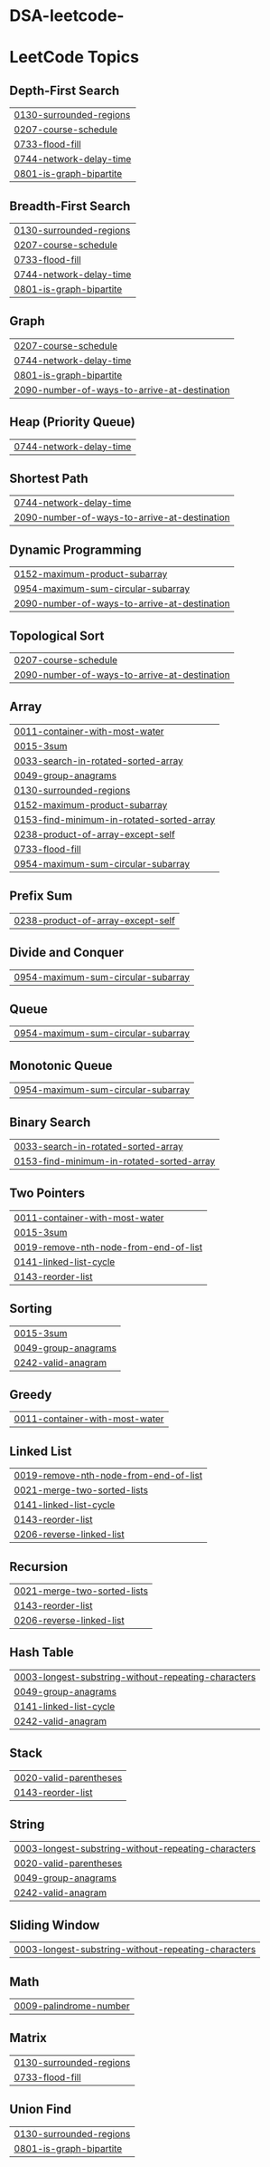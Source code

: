 # DSA-leetcode-
<!---LeetCode Topics Start-->
# LeetCode Topics
## Depth-First Search
|  |
| ------- |
| [0130-surrounded-regions](https://github.com/sahilrashid10/DSA-leetcode-/tree/master/0130-surrounded-regions) |
| [0207-course-schedule](https://github.com/sahilrashid10/DSA-leetcode-/tree/master/0207-course-schedule) |
| [0733-flood-fill](https://github.com/sahilrashid10/DSA-leetcode-/tree/master/0733-flood-fill) |
| [0744-network-delay-time](https://github.com/sahilrashid10/DSA-leetcode-/tree/master/0744-network-delay-time) |
| [0801-is-graph-bipartite](https://github.com/sahilrashid10/DSA-leetcode-/tree/master/0801-is-graph-bipartite) |
## Breadth-First Search
|  |
| ------- |
| [0130-surrounded-regions](https://github.com/sahilrashid10/DSA-leetcode-/tree/master/0130-surrounded-regions) |
| [0207-course-schedule](https://github.com/sahilrashid10/DSA-leetcode-/tree/master/0207-course-schedule) |
| [0733-flood-fill](https://github.com/sahilrashid10/DSA-leetcode-/tree/master/0733-flood-fill) |
| [0744-network-delay-time](https://github.com/sahilrashid10/DSA-leetcode-/tree/master/0744-network-delay-time) |
| [0801-is-graph-bipartite](https://github.com/sahilrashid10/DSA-leetcode-/tree/master/0801-is-graph-bipartite) |
## Graph
|  |
| ------- |
| [0207-course-schedule](https://github.com/sahilrashid10/DSA-leetcode-/tree/master/0207-course-schedule) |
| [0744-network-delay-time](https://github.com/sahilrashid10/DSA-leetcode-/tree/master/0744-network-delay-time) |
| [0801-is-graph-bipartite](https://github.com/sahilrashid10/DSA-leetcode-/tree/master/0801-is-graph-bipartite) |
| [2090-number-of-ways-to-arrive-at-destination](https://github.com/sahilrashid10/DSA-leetcode-/tree/master/2090-number-of-ways-to-arrive-at-destination) |
## Heap (Priority Queue)
|  |
| ------- |
| [0744-network-delay-time](https://github.com/sahilrashid10/DSA-leetcode-/tree/master/0744-network-delay-time) |
## Shortest Path
|  |
| ------- |
| [0744-network-delay-time](https://github.com/sahilrashid10/DSA-leetcode-/tree/master/0744-network-delay-time) |
| [2090-number-of-ways-to-arrive-at-destination](https://github.com/sahilrashid10/DSA-leetcode-/tree/master/2090-number-of-ways-to-arrive-at-destination) |
## Dynamic Programming
|  |
| ------- |
| [0152-maximum-product-subarray](https://github.com/sahilrashid10/DSA-leetcode-/tree/master/0152-maximum-product-subarray) |
| [0954-maximum-sum-circular-subarray](https://github.com/sahilrashid10/DSA-leetcode-/tree/master/0954-maximum-sum-circular-subarray) |
| [2090-number-of-ways-to-arrive-at-destination](https://github.com/sahilrashid10/DSA-leetcode-/tree/master/2090-number-of-ways-to-arrive-at-destination) |
## Topological Sort
|  |
| ------- |
| [0207-course-schedule](https://github.com/sahilrashid10/DSA-leetcode-/tree/master/0207-course-schedule) |
| [2090-number-of-ways-to-arrive-at-destination](https://github.com/sahilrashid10/DSA-leetcode-/tree/master/2090-number-of-ways-to-arrive-at-destination) |
## Array
|  |
| ------- |
| [0011-container-with-most-water](https://github.com/sahilrashid10/DSA-leetcode-/tree/master/0011-container-with-most-water) |
| [0015-3sum](https://github.com/sahilrashid10/DSA-leetcode-/tree/master/0015-3sum) |
| [0033-search-in-rotated-sorted-array](https://github.com/sahilrashid10/DSA-leetcode-/tree/master/0033-search-in-rotated-sorted-array) |
| [0049-group-anagrams](https://github.com/sahilrashid10/DSA-leetcode-/tree/master/0049-group-anagrams) |
| [0130-surrounded-regions](https://github.com/sahilrashid10/DSA-leetcode-/tree/master/0130-surrounded-regions) |
| [0152-maximum-product-subarray](https://github.com/sahilrashid10/DSA-leetcode-/tree/master/0152-maximum-product-subarray) |
| [0153-find-minimum-in-rotated-sorted-array](https://github.com/sahilrashid10/DSA-leetcode-/tree/master/0153-find-minimum-in-rotated-sorted-array) |
| [0238-product-of-array-except-self](https://github.com/sahilrashid10/DSA-leetcode-/tree/master/0238-product-of-array-except-self) |
| [0733-flood-fill](https://github.com/sahilrashid10/DSA-leetcode-/tree/master/0733-flood-fill) |
| [0954-maximum-sum-circular-subarray](https://github.com/sahilrashid10/DSA-leetcode-/tree/master/0954-maximum-sum-circular-subarray) |
## Prefix Sum
|  |
| ------- |
| [0238-product-of-array-except-self](https://github.com/sahilrashid10/DSA-leetcode-/tree/master/0238-product-of-array-except-self) |
## Divide and Conquer
|  |
| ------- |
| [0954-maximum-sum-circular-subarray](https://github.com/sahilrashid10/DSA-leetcode-/tree/master/0954-maximum-sum-circular-subarray) |
## Queue
|  |
| ------- |
| [0954-maximum-sum-circular-subarray](https://github.com/sahilrashid10/DSA-leetcode-/tree/master/0954-maximum-sum-circular-subarray) |
## Monotonic Queue
|  |
| ------- |
| [0954-maximum-sum-circular-subarray](https://github.com/sahilrashid10/DSA-leetcode-/tree/master/0954-maximum-sum-circular-subarray) |
## Binary Search
|  |
| ------- |
| [0033-search-in-rotated-sorted-array](https://github.com/sahilrashid10/DSA-leetcode-/tree/master/0033-search-in-rotated-sorted-array) |
| [0153-find-minimum-in-rotated-sorted-array](https://github.com/sahilrashid10/DSA-leetcode-/tree/master/0153-find-minimum-in-rotated-sorted-array) |
## Two Pointers
|  |
| ------- |
| [0011-container-with-most-water](https://github.com/sahilrashid10/DSA-leetcode-/tree/master/0011-container-with-most-water) |
| [0015-3sum](https://github.com/sahilrashid10/DSA-leetcode-/tree/master/0015-3sum) |
| [0019-remove-nth-node-from-end-of-list](https://github.com/sahilrashid10/DSA-leetcode-/tree/master/0019-remove-nth-node-from-end-of-list) |
| [0141-linked-list-cycle](https://github.com/sahilrashid10/DSA-leetcode-/tree/master/0141-linked-list-cycle) |
| [0143-reorder-list](https://github.com/sahilrashid10/DSA-leetcode-/tree/master/0143-reorder-list) |
## Sorting
|  |
| ------- |
| [0015-3sum](https://github.com/sahilrashid10/DSA-leetcode-/tree/master/0015-3sum) |
| [0049-group-anagrams](https://github.com/sahilrashid10/DSA-leetcode-/tree/master/0049-group-anagrams) |
| [0242-valid-anagram](https://github.com/sahilrashid10/DSA-leetcode-/tree/master/0242-valid-anagram) |
## Greedy
|  |
| ------- |
| [0011-container-with-most-water](https://github.com/sahilrashid10/DSA-leetcode-/tree/master/0011-container-with-most-water) |
## Linked List
|  |
| ------- |
| [0019-remove-nth-node-from-end-of-list](https://github.com/sahilrashid10/DSA-leetcode-/tree/master/0019-remove-nth-node-from-end-of-list) |
| [0021-merge-two-sorted-lists](https://github.com/sahilrashid10/DSA-leetcode-/tree/master/0021-merge-two-sorted-lists) |
| [0141-linked-list-cycle](https://github.com/sahilrashid10/DSA-leetcode-/tree/master/0141-linked-list-cycle) |
| [0143-reorder-list](https://github.com/sahilrashid10/DSA-leetcode-/tree/master/0143-reorder-list) |
| [0206-reverse-linked-list](https://github.com/sahilrashid10/DSA-leetcode-/tree/master/0206-reverse-linked-list) |
## Recursion
|  |
| ------- |
| [0021-merge-two-sorted-lists](https://github.com/sahilrashid10/DSA-leetcode-/tree/master/0021-merge-two-sorted-lists) |
| [0143-reorder-list](https://github.com/sahilrashid10/DSA-leetcode-/tree/master/0143-reorder-list) |
| [0206-reverse-linked-list](https://github.com/sahilrashid10/DSA-leetcode-/tree/master/0206-reverse-linked-list) |
## Hash Table
|  |
| ------- |
| [0003-longest-substring-without-repeating-characters](https://github.com/sahilrashid10/DSA-leetcode-/tree/master/0003-longest-substring-without-repeating-characters) |
| [0049-group-anagrams](https://github.com/sahilrashid10/DSA-leetcode-/tree/master/0049-group-anagrams) |
| [0141-linked-list-cycle](https://github.com/sahilrashid10/DSA-leetcode-/tree/master/0141-linked-list-cycle) |
| [0242-valid-anagram](https://github.com/sahilrashid10/DSA-leetcode-/tree/master/0242-valid-anagram) |
## Stack
|  |
| ------- |
| [0020-valid-parentheses](https://github.com/sahilrashid10/DSA-leetcode-/tree/master/0020-valid-parentheses) |
| [0143-reorder-list](https://github.com/sahilrashid10/DSA-leetcode-/tree/master/0143-reorder-list) |
## String
|  |
| ------- |
| [0003-longest-substring-without-repeating-characters](https://github.com/sahilrashid10/DSA-leetcode-/tree/master/0003-longest-substring-without-repeating-characters) |
| [0020-valid-parentheses](https://github.com/sahilrashid10/DSA-leetcode-/tree/master/0020-valid-parentheses) |
| [0049-group-anagrams](https://github.com/sahilrashid10/DSA-leetcode-/tree/master/0049-group-anagrams) |
| [0242-valid-anagram](https://github.com/sahilrashid10/DSA-leetcode-/tree/master/0242-valid-anagram) |
## Sliding Window
|  |
| ------- |
| [0003-longest-substring-without-repeating-characters](https://github.com/sahilrashid10/DSA-leetcode-/tree/master/0003-longest-substring-without-repeating-characters) |
## Math
|  |
| ------- |
| [0009-palindrome-number](https://github.com/sahilrashid10/DSA-leetcode-/tree/master/0009-palindrome-number) |
## Matrix
|  |
| ------- |
| [0130-surrounded-regions](https://github.com/sahilrashid10/DSA-leetcode-/tree/master/0130-surrounded-regions) |
| [0733-flood-fill](https://github.com/sahilrashid10/DSA-leetcode-/tree/master/0733-flood-fill) |
## Union Find
|  |
| ------- |
| [0130-surrounded-regions](https://github.com/sahilrashid10/DSA-leetcode-/tree/master/0130-surrounded-regions) |
| [0801-is-graph-bipartite](https://github.com/sahilrashid10/DSA-leetcode-/tree/master/0801-is-graph-bipartite) |
<!---LeetCode Topics End-->